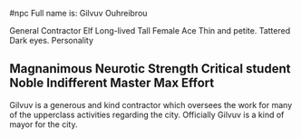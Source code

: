 #npc 
Full name is: Gilvuv Ouhreibrou

General Contractor  Elf 
Long-lived Tall Female Ace Thin and petite. Tattered Dark eyes. Personality 

Magnanimous Neurotic Strength 
Critical student 
Noble 
Indifferent Master Max Effort 
---
Gilvuv is a generous and kind contractor which oversees the work for many of the upperclass activities regarding the city.
Officially Gilvuv is a kind of mayor for the city.